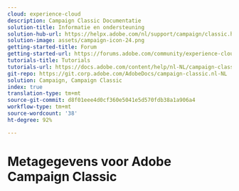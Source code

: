 ```yaml
---
cloud: experience-cloud
description: Campaign Classic Documentatie
solution-title: Informatie en ondersteuning
solution-hub-url: https://helpx.adobe.com/nl/support/campaign/classic.html
solution-image: assets/campaign-icon-24.png
getting-started-title: Forum
getting-started-url: https://forums.adobe.com/community/experience-cloud/marketing-cloud/campaign/classic
tutorials-title: Tutorials
tutorials-url: https://docs.adobe.com/content/help/nl-NL/campaign-classic-learn/tutorials/overview.html
git-repo: https://git.corp.adobe.com/AdobeDocs/campaign-classic.nl-NL
solution: Campaign, Campaign Classic
index: true
translation-type: tm+mt
source-git-commit: d8f01eee4d0cf360e5041e5d570fdb38a1a906a4
workflow-type: tm+mt
source-wordcount: '38'
ht-degree: 92%

---
```



# Metagegevens voor Adobe Campaign Classic
